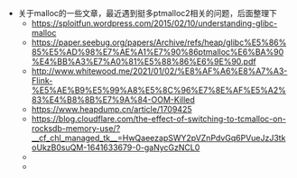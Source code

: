 - 关于malloc的一些文章，最近遇到挺多ptmalloc2相关的问题，后面整理下
	- https://sploitfun.wordpress.com/2015/02/10/understanding-glibc-malloc
	- https://paper.seebug.org/papers/Archive/refs/heap/glibc%E5%86%85%E5%AD%98%E7%AE%A1%E7%90%86ptmalloc%E6%BA%90%E4%BB%A3%E7%A0%81%E5%88%86%E6%9E%90.pdf
	- http://www.whitewood.me/2021/01/02/%E8%AF%A6%E8%A7%A3-Flink-%E5%AE%B9%E5%99%A8%E5%8C%96%E7%8E%AF%E5%A2%83%E4%B8%8B%E7%9A%84-OOM-Killed
	- https://www.heapdump.cn/article/1709425
	- https://blog.cloudflare.com/the-effect-of-switching-to-tcmalloc-on-rocksdb-memory-use/?__cf_chl_managed_tk__=HwQaeezapSWY2pVZnPdvGq6PVueJzJ3tkoUkzB0suQM-1641633679-0-gaNycGzNCL0
	-
	-